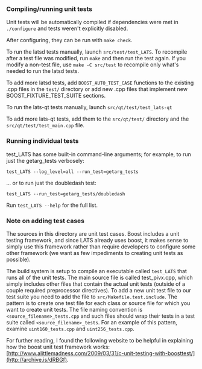 ### Compiling/running unit tests

Unit tests will be automatically compiled if dependencies were met in `./configure`
and tests weren't explicitly disabled.

After configuring, they can be run with `make check`.

To run the latsd tests manually, launch `src/test/test_LATS`. To recompile
after a test file was modified, run `make` and then run the test again. If you
modify a non-test file, use `make -C src/test` to recompile only what's needed
to run the latsd tests.

To add more latsd tests, add `BOOST_AUTO_TEST_CASE` functions to the existing
.cpp files in the `test/` directory or add new .cpp files that
implement new BOOST_FIXTURE_TEST_SUITE sections.

To run the lats-qt tests manually, launch `src/qt/test/test_lats-qt`

To add more lats-qt tests, add them to the `src/qt/test/` directory and
the `src/qt/test/test_main.cpp` file.

### Running individual tests

test_LATS has some built-in command-line arguments; for
example, to run just the getarg_tests verbosely:

    test_LATS --log_level=all --run_test=getarg_tests

... or to run just the doubledash test:

    test_LATS --run_test=getarg_tests/doubledash

Run `test_LATS --help` for the full list.

### Note on adding test cases

The sources in this directory are unit test cases.  Boost includes a
unit testing framework, and since LATS already uses boost, it makes
sense to simply use this framework rather than require developers to
configure some other framework (we want as few impediments to creating
unit tests as possible).

The build system is setup to compile an executable called `test_LATS`
that runs all of the unit tests.  The main source file is called
test_pivx.cpp, which simply includes other files that contain the
actual unit tests (outside of a couple required preprocessor
directives). To add a new unit test file to our test suite you need
to add the file to `src/Makefile.test.include`. The pattern is to
create one test file for each class or source file for which you want
to create unit tests.  The file naming convention is
`<source_filename>_tests.cpp` and such files should wrap their tests
in a test suite called `<source_filename>_tests`.  For an example of
this pattern, examine `uint160_tests.cpp` and `uint256_tests.cpp`.

For further reading, I found the following website to be helpful in
explaining how the boost unit test framework works:
[http://www.alittlemadness.com/2009/03/31/c-unit-testing-with-boosttest/](http://archive.is/dRBGf).
